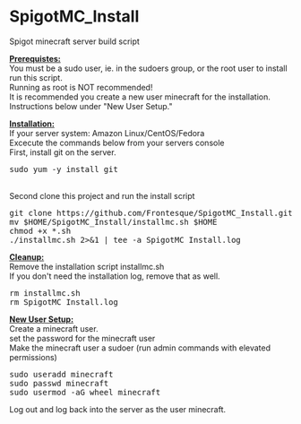 # SpigotMC_Install
Spigot minecraft server build script

<b><u>Prerequistes:</u></b><br>
  You must be a sudo user, ie. in the sudoers group, or the root user to install run this script.<br>
  Running as root is NOT recommended!<br>
  It is recommended you create a new user minecraft for the installation.  Instructions below under "New User Setup."

<b><u>Installation:</u></b><br>
  If your server system: Amazon Linux/CentOS/Fedora<br>
  Excecute the commands below from your servers console<br>
  First, install git on the server. <br>
<pre>
sudo yum -y install git
</pre>
<br>
  Second clone this project and run the install script<br>
<pre>
git clone https://github.com/Frontesque/SpigotMC_Install.git
mv $HOME/SpigotMC_Install/installmc.sh $HOME
chmod +x *.sh
./installmc.sh 2>&1 | tee -a SpigotMC_Install.log
</pre>

<b><u>Cleanup:</u></b><br>
Remove the installation script installmc.sh<br>
If you don't need the installation log, remove that as well.<br>
<pre>
rm installmc.sh
rm SpigotMC_Install.log
</pre>

<b><u>New User Setup:</u></b><br>
Create a minecraft user.<br>
set the password for the minecraft user<br>
Make the minecraft user a sudoer (run admin commands with elevated permissions)
<pre>
sudo useradd minecraft
sudo passwd minecraft
sudo usermod -aG wheel minecraft
</pre>
Log out and log back into the server as the user minecraft.<br>
